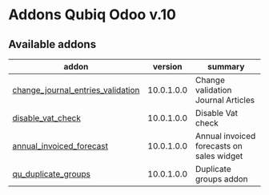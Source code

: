 Addons Qubiq Odoo v.10
=============================

[//]: # (addons)

Available addons
----------------
addon | version | summary
--- | --- | ---
[change_journal_entries_validation](change_journal_entries_validation/) | 10.0.1.0.0 | Change validation Journal Articles
[disable_vat_check](disable_vat_check/) | 10.0.1.0.0 | Disable Vat check
[annual_invoiced_forecast](annual_invoiced_forecast/) | 10.0.1.0.0 | Annual invoiced forecasts on sales widget
[qu_duplicate_groups](qu_duplicate_groups/) | 10.0.1.0.0 | Duplicate groups addon

[//]: # (end addons)